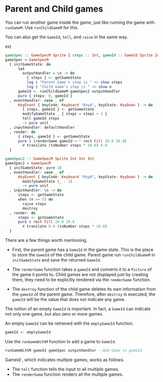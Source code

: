 # Parent and Child games

You can run another game inside the game, just like running the game with `runGameM`. Use `runChildGameM` for this.

You can also get the `GameId`, `tell`, and `raise` in the same way.

ex)
```purescript
gameSpec :: GameSpecM Sprite { steps :: Int, gameId :: GameId Sprite Int } Unit String
gameSpec = GameSpecM
  { initGameState: do
      let
        outputHandler = \n -> do
          { steps } <- getGameState
          log $ "Parent Game's step is " <> show steps
          log $ "Child Game's step is " <> show n
      gameId <- runChildGameM gameSpec2 outputHandler
      pure { steps: 0, gameId }
  , eventHandler: case _ of
      KeyEvent { keyCode: Keyboard "KeyA", keyState: KeyDown } -> do
        { steps, gameId } <- getGameState
        modifyGameState _ { steps = steps + 1 }
        tell gameId steps
      _ -> pure unit
  , inputHandler: defaultHandler
  , render: do
      { steps, gameId } <- getGameState
      pure $ (renderGame gameId <-^ rect Fill 20.0 20.0)
        # translate (toNumber steps * 10.0) 0.0
  }

gameSpec2 :: GameSpecM Sprite Int Int Int
gameSpec2 = GameSpecM
  { initGameState: pure 10
  , eventHandler: case _ of
      KeyEvent { keyCode: Keyboard "KeyB", keyState: KeyDown } -> do
        modifyGameState (_ - 1)
      _ -> pure unit
  , inputHandler: \n -> do
      steps <- getGameState
      when (n >= 5) do
        raise steps
        destroy
  , render: do
      steps <- getGameState
      pure $ rect Fill 20.0 20.0
        # translate 0.0 (toNumber steps * 10.0)
  }
```
There are a few things worth mentioning.

- First, the parent game has a `GameId` in the game state. This is the place to store the `GameId` of the child game. Parent game run `runChildGameM` in `initGameState` and save the returned `GameId`.

- The `renderGame` function takes a `gameId` and converts it to a `Picture` of the game it points to. Child games are not displayed just by creating them, they need to be explicitly rendered via the `remderGame` function.

- The `destroy` function of the child game deletes its own information from the `gameId` of the parent game. Therefore, after `destroy` is executed, the `gameId` will be the value that does not indicate any game.

The notion of an empty `GameId` is important. In fact, a `GameId` can indicate not only one game, but also zero or more games.

An empty `GameId` can be retrieved with the `emptyGameId` function.

```purescript
gameId <- emptyGameId
```

Use the `runGameWithM` function to add a game to `GameId`.

```purescript
runGameWithM gameId gameSpec outputHandler --Add Game to gameId
```

GameId`, which indicates multiple games, works as follows.

- The `tell` function tells the input to all multiple games.
- The `renderGame` function renders all the multiple games.